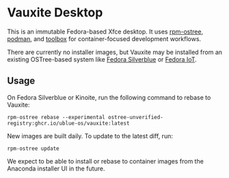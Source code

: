 # Vauxite Desktop

This is an immutable Fedora-based Xfce desktop. It uses [rpm-ostree](https://coreos.github.io/rpm-ostree/), [podman](https://podman.io/), and [toolbox](https://containertoolbx.org/) for container-focused development workflows.

There are currently no installer images, but Vauxite may be installed from an existing OSTree-based system like [Fedora Silverblue](https://silverblue.fedoraproject.org/) or [Fedora IoT](https://getfedora.org/en/iot/).

## Usage

On Fedora Silverblue or Kinoite, run the following command to rebase to Vauxite:
```shell
rpm-ostree rebase --experimental ostree-unverified-registry:ghcr.io/ublue-os/vauxite:latest
```

New images are built daily. To update to the latest diff, run:
```shell
rpm-ostree update
```

We expect to be able to install or rebase to container images from the Anaconda installer UI in the future.
